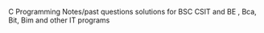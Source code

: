 C Programming Notes/past questions solutions for BSC CSIT and BE , Bca, Bit, Bim and other IT programs
